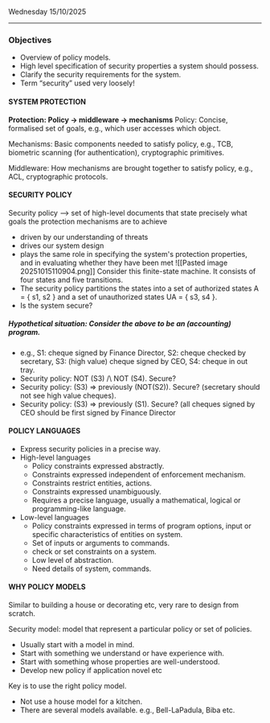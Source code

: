 Wednesday 15/10/2025

---
### Objectives
- Overview of policy models.
- High level specification of security properties a system should possess.
- Clarify the security requirements for the system.
- Term “security” used very loosely!
#### SYSTEM PROTECTION
**Protection: Policy -> middleware -> mechanisms**
Policy: Concise, formalised set of goals, e.g., which user accesses which object.

Mechanisms: Basic components needed to satisfy policy, e.g., TCB, biometric scanning (for authentication), cryptographic primitives.

Middleware: How mechanisms are brought together to satisfy policy, e.g., ACL, cryptographic protocols.
#### SECURITY POLICY
Security policy —> set of high-level documents that state precisely what goals the protection mechanisms are to achieve
- driven by our understanding of threats
- drives our system design
- plays the same role in specifying the system's protection properties, and in evaluating whether they have been met
![[Pasted image 20251015110904.png]]
Consider this finite-state machine. It consists of four states and five transitions.
- The security policy partitions the states into a set of authorized states A = { s1, s2 } and a set of unauthorized states UA = { s3, s4 }.
- Is the system secure?
##### Hypothetical situation: Consider the above to be an (accounting) program.
- e.g., S1: cheque signed by Finance Director, S2: cheque checked by secretary, S3: (high value) cheque signed by CEO, S4: cheque in out tray.
- Security policy: NOT (S3) /\ NOT (S4). Secure?
- Security policy: (S3) => previously (NOT(S2)). Secure? (secretary should not see high value cheques).
- Security policy: (S3) => previously (S1). Secure? (all cheques signed by CEO should be first signed by Finance Director
#### POLICY LANGUAGES
- Express security policies in a precise way.
- High-level languages
	- Policy constraints expressed abstractly.
	- Constraints expressed independent of enforcement mechanism.
	- Constraints restrict entities, actions.
	- Constraints expressed unambiguously.
	- Requires a precise language, usually a mathematical, logical or programming-like language.
- Low-level languages
	- Policy constraints expressed in terms of program options, input or specific characteristics of entities on system.
	- Set of inputs or arguments to commands.
	- check or set constraints on a system.
	- Low level of abstraction.
	- Need details of system, commands.
#### WHY POLICY MODELS
Similar to building a house or decorating etc, very rare to design from scratch.

Security model: model that represent a particular policy or set of policies.
- Usually start with a model in mind.
- Start with something we understand or have experience with.
- Start with something whose properties are well-understood.
- Develop new policy if application novel etc

Key is to use the right policy model.
- Not use a house model for a kitchen.
- There are several models available. e.g., Bell-LaPadula, Biba etc.

